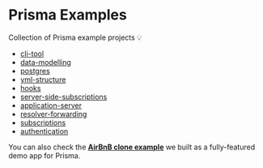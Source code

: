 # Prisma Examples

Collection of Prisma example projects 💡

* [cli-tool](cli-tool)
* [data-modelling](data-modelling)
* [postgres](postgres)
* [yml-structure](yml-structure)
* [hooks](hooks)
* [server-side-subscriptions](server-side-subscriptions)
* [application-server](application-server)
* [resolver-forwarding](resolver-forwarding)
* [subscriptions](subscriptions)
* [authentication](authentication)

You can also check the [**AirBnB clone example**](https://github.com/graphcool/graphql-server-example) we built as a fully-featured demo app for Prisma.
